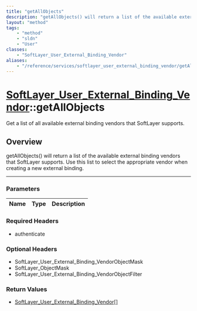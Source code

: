 ```yaml
---
title: "getAllObjects"
description: "getAllObjects() will return a list of the available external binding vendors that SoftLayer supports.  Use this list to... "
layout: "method"
tags:
    - "method"
    - "sldn"
    - "User"
classes:
    - "SoftLayer_User_External_Binding_Vendor"
aliases:
    - "/reference/services/softlayer_user_external_binding_vendor/getAllObjects"
---
```

# [SoftLayer_User_External_Binding_Vendor](/reference/services/SoftLayer_User_External_Binding_Vendor)::getAllObjects

Get a list of all available external binding vendors that SoftLayer supports.


## Overview 
getAllObjects() will return a list of the available external binding vendors that SoftLayer supports.  Use this list to select the appropriate vendor when creating a new external binding. 

-----

### Parameters 
|Name | Type | Description |
| --- | --- | --- |


### Required Headers
* authenticate


### Optional Headers
* SoftLayer_User_External_Binding_VendorObjectMask
* SoftLayer_ObjectMask
* SoftLayer_User_External_Binding_VendorObjectFilter

### Return Values
* <a href='/reference/datatypes/SoftLayer_User_External_Binding_Vendor'>SoftLayer_User_External_Binding_Vendor[] </a>





